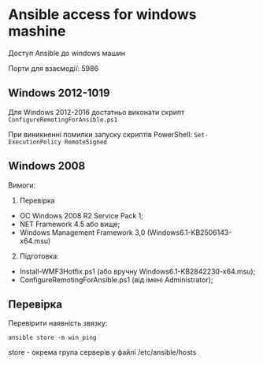 # Ansible access for windows mashine
Доступ Ansible до windows машин 

Порти для взаємодії: 5986

Windows 2012-1019
------

Для Windows 2012-2016 достатньо виконати скрипт
```ConfigureRemotingForAnsible.ps1```

При виникненні помилки запуску скриптів PowerShell:
```Set-ExecutionPolicy RemoteSigned```

Windows 2008
------

Вимоги:

1. Перевірка
- ОС  Windows 2008 R2 Service Pack 1;
- NET Framework 4.5 або вище;
- Windows Management Framework 3,0   (Windows6.1-KB2506143-x64.msu)

2. Підготовка:
- Install-WMF3Hotfix.ps1  (або вручну Windows6.1-KB2842230-x64.msu);
- ConfigureRemotingForAnsible.ps1 (від імені Administrator);


Перевірка
------

Перевірити наявність звязку:

```ansible store -m win_ping```

store - окрема група серверів у файлі /etc/ansible/hosts
